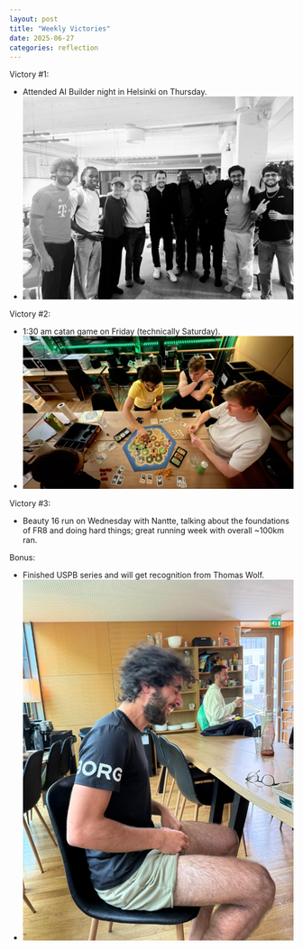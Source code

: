 ```yaml
---
layout: post
title: "Weekly Victories"
date: 2025-06-27
categories: reflection
---
```


Victory #1:

- Attended AI Builder night in Helsinki on Thursday.
- ![LLM Night](/imgs/2025-06-27-weekly-victories/llmnight.jpeg)

Victory #2:

- 1:30 am catan game on Friday (technically Saturday).
- ![Friday](/imgs/2025-06-27-weekly-victories/friday.jpeg)

Victory #3:

- Beauty 16 run on Wednesday with Nantte, talking about the foundations of FR8 and doing hard things; great running week with overall ~100km ran.

Bonus:

- Finished USPB series and will get recognition from Thomas Wolf.
- ![Saturday](/imgs/2025-06-27-weekly-victories/saturday.jpeg)
